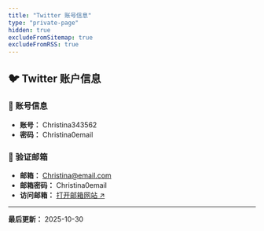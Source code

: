 ```yaml
---
title: "Twitter 账号信息"
type: "private-page"
hidden: true
excludeFromSitemap: true
excludeFromRSS: true
---
```


## 🐦 Twitter 账户信息

### 📱 账号信息
- **账号：** Christina343562
- **密码：** Christina0email

### 📧 验证邮箱
- **邮箱：** Christina@email.com
- **邮箱密码：** Christina0email
- **访问邮箱：** <a href="https://mail.com" target="_blank">打开邮箱网站 ↗</a>

---

**最后更新：** 2025-10-30
